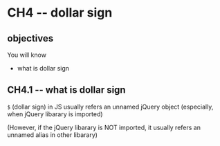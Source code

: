 # CH4 -- dollar sign
## objectives
You will know

+ what is dollar sign

## CH4.1 -- what is dollar sign
`$` (dollar sign) in JS usually refers an unnamed jQuery object (especially, when jQuery libarary is imported)

(However, if the jQuery libarary is NOT imported, it usually refers an unnamed alias in other libarary)
